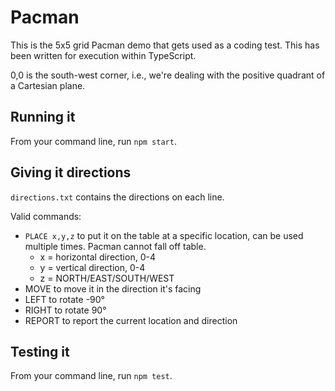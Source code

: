 # Pacman
This is the 5x5 grid Pacman demo that gets used as a coding test. This has been written for execution within TypeScript.

0,0 is the south-west corner, i.e., we're dealing with the positive quadrant of a Cartesian plane.

## Running it
From your command line, run `npm start`.

## Giving it directions
`directions.txt` contains the directions on each line.

Valid commands:
* `PLACE x,y,z` to put it on the table at a specific location, can be used multiple times. Pacman cannot fall off table.
  * x = horizontal direction, 0-4
  * y = vertical direction, 0-4
  * z = NORTH/EAST/SOUTH/WEST
* MOVE to move it in the direction it's facing
* LEFT to rotate -90°
* RIGHT to rotate 90°
* REPORT to report the current location and direction

## Testing it
From your command line, run `npm test`.
